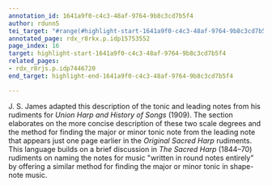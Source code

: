 ```yaml
---
annotation_id: 1641a9f0-c4c3-48af-9764-9b8c3cd7b5f4
author: rdunn5
tei_target: "#range(#highlight-start-1641a9f0-c4c3-48af-9764-9b8c3cd7b5f4, #highlight-end-1641a9f0-c4c3-48af-9764-9b8c3cd7b5f4)"
annotated_page: rdx_r8rkx.p.idp15753552
page_index: 16
target: highlight-start-1641a9f0-c4c3-48af-9764-9b8c3cd7b5f4
related_pages:
- rdx_r8rjs.p.idp7446720
end_target: highlight-end-1641a9f0-c4c3-48af-9764-9b8c3cd7b5f4

---
```

J. S. James adapted this description of the tonic and leading notes from his rudiments for *Union Harp and History of Songs* (1909). The section elaborates on the more concise description of these two scale degrees and the method for finding the major or minor tonic note from the leading note that appears just one page earlier in the *Original Sacred Harp* rudiments. This language builds on a brief discussion in *The Sacred Harp* (1844–70) rudiments on naming the notes for music "written in round notes entirely" by offering a similar method for finding the major or minor tonic in shape-note music.